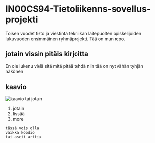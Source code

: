 # IN00CS94-Tietoliikenns-sovellus-projekti

Toisen vuodet tieto ja viestintä tekniikan laitepuolten opiskelijoiden lukuvuoden ensimmäinen ryhmäprojekti. Tää on mun repo.

## jotain vissin pitäis kirjoitta

En ole lukenu vielä sitä mitä pitää tehdä niin tää on nyt vähän tyhjän näkönen

## kaavio

![kaavio tai jotain](assets/dig.png "Logo Title")

1. jotain
2. lissää
3. more

```
tässä vois olla
vaikka koodio
tai ascii arttia
```